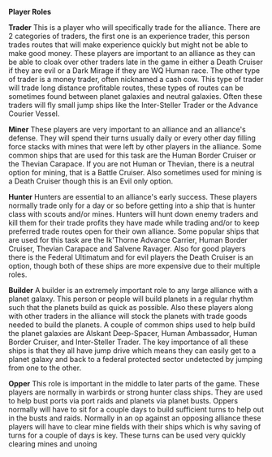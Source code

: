 <!-- TITLE: Player Roles -->
<!-- SUBTITLE: A quick summary of Player Roles -->

 **Player Roles**

**Trader**
This is a player who will specifically trade for the alliance. There are 2 categories of traders, the first one is an experience trader, this person trades routes that will make experience quickly but might not be able to make good money. These players are important to an alliance as they can be able to cloak over other traders late in the game in either a Death Cruiser if they are evil or a Dark Mirage if they are WQ Human race. The other type of trader is a money trader, often nicknamed a cash cow. This type of trader will trade long distance profitable routes, these types of routes can be sometimes found between planet galaxies and neutral galaxies. Often these traders will fly small jump ships like the Inter-Steller Trader or the Advance Courier Vessel.

**Miner**
These players are very important to an alliance and an alliance's defense. They will spend their turns usually daily or every other day filling force stacks with mines that were left by other players in the alliance. Some common ships that are used for this task are the Human Border Cruiser or the Thevian Carapace. If you are not Human or Thevian, there is a neutral option for mining, that is a Battle Cruiser. Also sometimes used for mining is a Death Cruiser though this is an Evil only option.

**Hunter**
Hunters are essential to an alliance's early success. These players normally trade only for a day or so before getting into a ship that is hunter class with scouts and/or mines. Hunters will hunt down enemy traders and kill them for their trade profits they have made while trading and/or to keep preferred trade routes open for their own alliance. Some popular ships that are used for this task are the Ik'Thorne Advance Carrier, Human Border Cruiser, Thevian Carapace and Salvene Ravager. Also for good players there is the Federal Ultimatum and for evil players the Death Cruiser is an option, though both of these ships are more expensive due to their multiple roles.

**Builder**
A builder is an extremely important role to any large alliance with a planet galaxy. This person or people will build planets in a regular rhythm such that the planets build as quick as possible. Also these players along with other traders in the alliance will stock the planets with trade goods needed to build the planets. A couple of common ships used to help build the planet galaxies are Alskant Deep-Spacer, Human Ambassador, Human Border Cruiser, and Inter-Steller Trader. The key importance of all these ships is that they all have jump drive which means they can easily get to a planet galaxy and back to a federal protected sector undetected by jumping from one to the other.

**Opper**
This role is important in the middle to later parts of the game. These players are normally in warbirds or strong hunter class ships. They are used to help bust ports via port raids and planets via planet busts. Oppers normally will have to sit for a couple days to build sufficient turns to help out in the busts and raids. Normally in an op against an opposing alliance these players will have to clear mine fields with their ships which is why saving of turns for a couple of days is key. These turns can be used very quickly clearing mines and unoing